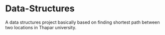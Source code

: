# Data-Structures
A data structures project basically based on finding shortest path between two locations in Thapar university.
